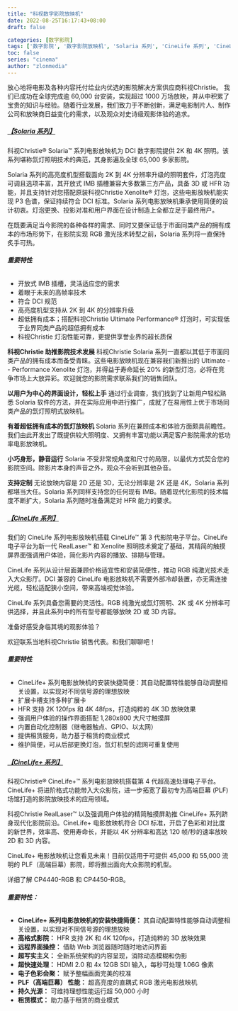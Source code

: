 ```yaml
---
title: "科视数字影院放映机"
date: 2022-08-25T16:17:43+08:00
draft: false

categories: [数字影院]
tags: ['数字影院', '数字影院放映机', 'Solaria 系列', 'CineLife 系列', 'CineLife+ 系列']
toc: false
series: "cinema"
author: "zlonmedia"
---
```


放心地将电影及各种内容托付给业内优选的影院解决方案供应商科视Christie。 我们已成功在全球完成逾 60,000 台安装，实现超过 1000 万场放映，并从中积累了宝贵的知识与经验。随着行业发展，我们致力于不断创新，满足电影制片人、制作公司和放映商日益变化的需求，以及观众对史诗级观影体验的追求。<!--more-->

##### [**【Solaria 系列】**](http://localhost:1313/projector/christie/)
科视Christie® Solaria™ 系列电影放映机为 DCI 数字影院提供 2K 和 4K 照明。该系列堪称氙灯照明技术的典范，其身影遍及全球 65,000 多家影院。

Solaria 系列的高亮度机型搭载面向 2K 到 4K 分辨率升级的照明套件，灯泡亮度可调且选项丰富，其开放式 IMB 插槽兼容大多数第三方产品，具备 3D 或 HFR 功能，并且支持针对您搭配原装科视Christie Xenolite® 灯泡，这些电影放映机能实现 P3 色谱，保证持续符合 DCI 标准。Solaria 系列电影放映机秉承使用简便的设计初衷。灯泡更换、投影对准和用户界面在设计制造上全都立足于最终用户。

在既要满足当今影院的各种各样的需求、同时又要保证低于市面同类产品的拥有成本的市场形势下，在影院实现 RGB 激光技术转型之前，Solaria 系列将一直保持炙手可热。

###### **重要特性**
- 开放式 IMB 插槽，灵活适应您的需求
- 着眼于未来的高帧率技术
- 符合 DCI 规范
- 高亮度机型支持从 2K 到 4K 的分辨率升级
- 超低拥有成本；搭配科视Christie Ultimate Performance® 灯泡时，可实现低于业界同类产品的超低拥有成本
- 科视Christie 灯泡性能可靠，更提供享誉业界的超长质保

**科视Christie 助推影院技术发展**
科视Christie Solaria 系列一直都以其低于市面同类产品的拥有成本而备受青睐。这些电影放映机现在兼容我们新推出的 Ultimate - - Performance Xenolite 灯泡，并得益于寿命延长 20% 的新型灯泡，必将在竞争市场上大放异彩。欢迎就您的影院需求联系我们的销售团队。

**以用户为中心的界面设计，轻松上手**
通过行业调查，我们找到了让新用户轻松熟悉 Solaria 软件的方法，并在实际应用中进行推广，成就了在易用性上优于市场同类产品的氙灯照明式放映机。

**有着超低拥有成本的氙灯放映机**
Solaria 系列在兼顾成本和体验方面颇具前瞻性。我们由此开发出了既提供较大照明度、又拥有丰富功能以满足客户影院需求的低功率电影放映机。

**小巧身形，静音运行**
Solaria 不受非常规角度和尺寸的局限，以最优方式契合您的影院空间。除影片本身的声音之外，观众不会听到其他杂音。

**支持定制**
无论放映内容是 2D 还是 3D，无论分辨率是 2K 还是 4K，Solaria 系列都堪当大任。Solaria 系列同样支持您的任何现有 IMB。随着现代化影院的技术幅度不断扩大，Solaria 系列随时准备满足对 HFR 能力的要求。

##### [**【CineLife 系列】**](http://localhost:1313/projector/christie/)
我们的 CineLife 系列电影放映机搭载 CineLife™ 第 3 代影院电子平台。CineLife 电子平台为新一代 RealLaser™ 和 Xenolite 照明技术奠定了基础，其精简的触摸屏界面强调用户体验，简化影片内容的播放、排期与管理。

CineLife 系列从设计层面兼顾价格适宜性和安装简便性，推动 RGB 纯激光技术走入大众影厅。DCI 兼容的 CineLife 电影放映机不需要外部冷却装置，亦无需连接光缆，轻松适配狭小空间，带来高端视觉体验。

CineLife 系列具备您需要的灵活性。RGB 纯激光或氙灯照明、2K 或 4K 分辨率可供选择，并且此系列中的所有型号都能够放映 2D 或 3D 内容。

准备好感受身临其境的观影体验？

欢迎联系当地科视Christie 销售代表。和我们聊聊吧！

###### **重要特性**
- CineLife+ 系列电影放映机的安装快捷简便：其自动配置特性能够自动调整相关设置，以实现对不同信号源的理想放映
- 扩展卡槽支持多种扩展卡
- HFR 支持 2K 120fps 和 4K 48fps，打造纯粹的 4K 3D 放映效果
- 强调用户体验的操作界面搭配 1,280x800 大尺寸触摸屏
- 内置自动化控制器（继电器触点、GPIO、以太网）
- 提供租赁服务，助力基于租赁的商业模式
- 维护简便，可从后部更换灯泡，氙灯机型的滤网可重复使用

##### [**【CineLife+ 系列】**](http://localhost:1313/projector/christie/)
科视Christie® CineLife+™ 系列电影放映机搭载第 4 代超高速处理电子平台。CineLife+ 将进阶格式功能带入大众影院，进一步拓宽了最初专为高端巨幕 (PLF) 场馆打造的影院放映技术的应用领域。

科视Christie RealLaser™ 以及强调用户体验的精简触摸屏助推 CineLife+ 系列跻身现代化影院前沿。CineLife+ 电影放映机符合 DCI 标准，开启了色彩和对比度的新世界，效率高、使用寿命长，并能以 4K 分辨率和高达 120 帧/秒的速率放映 2D 和 3D 内容。

CineLife+ 电影放映机让您看见未来！目前仅适用于可提供 45,000 和 55,000 流明的 PLF（高端巨幕）影院，即将推出面向大众影院的机型。

详细了解 CP4440-RGB 和 CP4450-RGB。

###### **重要特性：**
- **CineLife+ 系列电影放映机的安装快捷简便：** 其自动配置特性能够自动调整相关设置，以实现对不同信号源的理想放映
- **高格式影院：** HFR 支持 2K 和 4K 120fps，打造纯粹的 3D 放映效果
- **远程界面操控：** 借助 Web 浏览器随时随时地访问界面
- **超写实主义：** 全新系统架构的内容呈现，消除动态模糊和伪影
- **超快速处理：** HDMI 2.0 和 4x 12GB SDI 输入，每秒可处理 1.06G 像素
- **电子色彩会聚：** 赋予整幅画面完美的校准
- **PLF（高端巨幕） 性能：** 超高亮度的直耦式 RGB 激光电影放映机
- **持久光源：** 可维持理想性能运行超 50,000 小时
- **租赁模式：** 助力基于租赁的商业模式